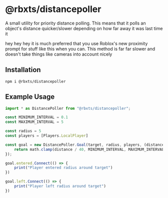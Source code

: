 # @rbxts/distancepoller
A small utility for priority distance polling. This means that it polls an object's distance quicker/slower depending on how far away it was last time it 


hey hey hey it is much preferred that you use Roblox's new proximity prompt for stuff like this when you can. This method is far far slower and doesn't take things like cameras into account nicely

## Installation
```npm i @rbxts/distancepoller```

## Example Usage
```typescript
import * as DistancePoller from "@rbxts/distancepoller";

const MINIMUM_INTERVAL = 0.1
const MAXIMUM_INTERVAL = 5

const radius = 5
const players = [Players.LocalPlayer]

const goal = new DistancePoller.Goal(target, radius, players, (distance) => {
    return math.clamp(distance / 40, MINIMUM_INTERVAL, MAXIMUM_INTERVAL)
});

goal.entered.Connect(() => {
    print("Player entered radius around target")
})

goal.left.Connect(() => {
    print("Player left radius around target")
})
```
